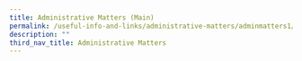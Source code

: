 ```yaml
---
title: Administrative Matters (Main)
permalink: /useful-info-and-links/administrative-matters/adminmatters1/
description: ""
third_nav_title: Administrative Matters
---
```

